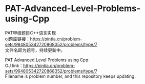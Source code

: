 # PAT-Advanced-Level-Problems-using-Cpp
PAT甲级题目C++语言实现  
oj题库链接：https://pintia.cn/problem-sets/994805342720868352/problems/type/7  
文件名即为题号，持续更新中。    

PAT Advanced Level Problems using Cpp  
OJ link：https://pintia.cn/problem-sets/994805342720868352/problems/type/7  
Filename is problem number, and this repository keeps updating.   

